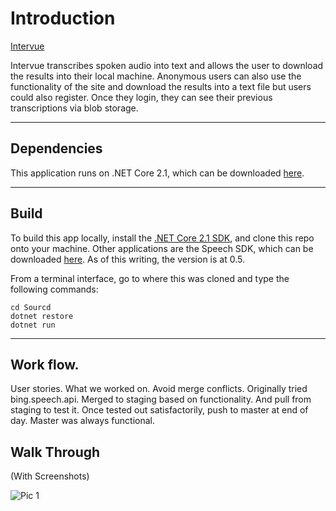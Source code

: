# Introduction 
[Intervue](http://#) 

Intervue transcribes spoken audio into text and allows the user to download the results into their local machine. 
Anonymous users can also use the functionality of the site and download the results into a text file but users could also register. Once they login, they can see their previous transcriptions via blob storage.

---
## Dependencies
This application runs on .NET Core 2.1, which can be downloaded [here](https://www.microsoft.com/net/download/macos).

---
## Build
To build this app locally, install the [.NET Core 2.1 SDK](https://www.microsoft.com/net/download/macos), and clone this repo onto your machine. 
Other applications are the Speech SDK, which can be downloaded [here](https://docs.microsoft.com/en-us/azure/cognitive-services/speech-service/). As of this writing, the version is at 0.5.

From a terminal interface, go to where this was cloned and type the following commands:

```
cd Sourcd
dotnet restore
dotnet run
```
---

## Work flow. 
User stories. What we worked on. Avoid merge conflicts. Originally tried bing.speech.api. Merged to staging based on functionality. And pull from staging to test it. Once tested out satisfactorily, push to master at end of day. Master was always functional.

## Walk Through
(With Screenshots)

![Pic 1](https://#)